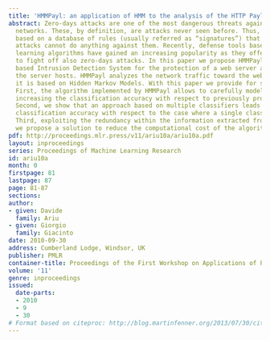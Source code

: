 ```yaml
---
title: 'HMMPayl: an application of HMM to the analysis of the HTTP Payload'
abstract: Zero-days attacks are one of the most dangerous threats against computer
  networks. These, by definition, are attacks never seen before. Thus, defense tools
  based on a database of rules (usually referred as “signatures”) that describe known
  attacks cannot do anything against them. Recently, defense tools based on machine
  learning algorithms have gained an increasing popularity as they offer the possibility
  to fight off also zero-days attacks. In this paper we propose HMMPayl, an anomaly
  based Intrusion Detection System for the protection of a web server and of the applications
  the server hosts. HMMPayl analyzes the network traffic toward the web server and
  it is based on Hidden Markov Models. With this paper we provide for several contributions.
  First, the algorithm implemented by HMMPayl allows to carefully model the payload
  increasing the classification accuracy with respect to previously proposed solutions.
  Second, we show that an approach based on multiple classifiers leads to an increased
  classification accuracy with respect to the case where a single classifier is used.
  Third, exploiting the redundancy within the information extracted from the payload
  we propose a solution to reduce the computational cost of the algorithm.
pdf: http://proceedings.mlr.press/v11/ariu10a/ariu10a.pdf
layout: inproceedings
series: Proceedings of Machine Learning Research
id: ariu10a
month: 0
firstpage: 81
lastpage: 87
page: 81-87
sections: 
author:
- given: Davide
  family: Ariu
- given: Giorgio
  family: Giacinto
date: 2010-09-30
address: Cumberland Lodge, Windsor, UK
publisher: PMLR
container-title: Proceedings of the First Workshop on Applications of Pattern Analysis
volume: '11'
genre: inproceedings
issued:
  date-parts:
  - 2010
  - 9
  - 30
# Format based on citeproc: http://blog.martinfenner.org/2013/07/30/citeproc-yaml-for-bibliographies/
---
```

